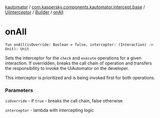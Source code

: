 [kautomator](../../../index.md) / [com.kaspersky.components.kautomator.intercept.base](../../index.md) / [UiInterceptor](../index.md) / [Builder](index.md) / [onAll](./on-all.md)

# onAll

`fun onAll(isOverride: Boolean = false, interceptor: (Interaction) -> Unit): Unit`

Sets the interceptor for the `check` and `execute` operations for a given interaction.
If overridden, breaks the call chain of operation and transfers the responsibility
to invoke the UiAutomator on the developer.

This interceptor is prioritized and is being invoked first for both operations.

### Parameters

`isOverride` - if `true` - breaks the call chain, false otherwise

`interceptor` - lambda with intercepting logic